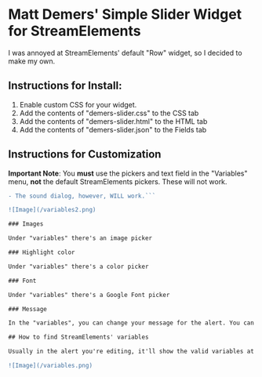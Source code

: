 # Matt Demers' Simple Slider Widget for StreamElements

I was annoyed at StreamElements' default "Row" widget, so I decided to make my own.

## Instructions for Install:

1. Enable custom CSS for your widget.
2. Add the contents of "demers-slider.css" to the CSS tab
3. Add the contents of "demers-slider.html" to the HTML tab
4. Add the contents of "demers-slider.json" to the Fields tab

## Instructions for Customization

**Important Note**: You **must** use the pickers and text field in the "Variables" menu, **not** the default StreamElements pickers. These will not work. 

```diff
- The sound dialog, however, WILL work.```

![Image](/variables2.png)

### Images

Under "variables" there's an image picker

### Highlight color

Under "variables" there's a color picker

### Font

Under "variables" there's a Google Font picker

### Message

In the "variables", you can change your message for the alert. You can put in StreamElements' variables. If you want to add the Highlight color around anything, surround the word(s) with `<span class="highlight">TEXT</span>`.

## How to find StreamElements' variables

Usually in the alert you're editing, it'll show the valid variables at the top.

![Image](/variables.png)



